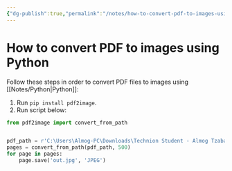 ```yaml
---
{"dg-publish":true,"permalink":"/notes/how-to-convert-pdf-to-images-using-python/"}
---
```





# How to convert PDF to images using Python
Follow these steps in order to convert PDF files to images using [[Notes/Python\|Python]]:
1. Run `pip install pdf2image`.
2. Run script below:

```python
from pdf2image import convert_from_path


pdf_path = r'C:\Users\Almog-PC\Downloads\Technion Student - Almog Tzabari.pdf'
pages = convert_from_path(pdf_path, 500)
for page in pages:
	page.save('out.jpg', 'JPEG')
```

